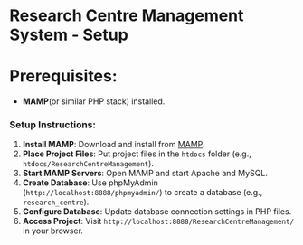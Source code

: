 # Research Centre Management System - Setup
# Prerequisites:
- **MAMP**(or similar PHP stack) installed.

### Setup Instructions:

1. **Install MAMP**: Download and install from [MAMP](https://www.mamp.info/en/).
2. **Place Project Files**: Put project files in the `htdocs` folder (e.g., `htdocs/ResearchCentreManagement`).
3. **Start MAMP Servers**: Open MAMP and start Apache and MySQL.
4. **Create Database**: Use phpMyAdmin (`http://localhost:8888/phpmyadmin/`) to create a database (e.g., `research_centre`).
5. **Configure Database**: Update database connection settings in PHP files.
6. **Access Project**: Visit `http://localhost:8888/ResearchCentreManagement/` in your browser.

